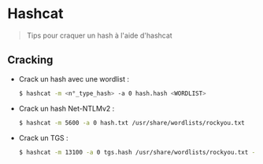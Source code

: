 # Hashcat

> Tips pour craquer un hash à l'aide d'hashcat

## Cracking

- Crack un hash avec une wordlist :

  ```bash
  $ hashcat -m <n°_type_hash> -a 0 hash.hash <WORDLIST>
  ```

- Crack un hash Net-NTLMv2 :

  ```bash
  $ hashcat -m 5600 -a 0 hash.txt /usr/share/wordlists/rockyou.txt
  ```

- Crack un TGS :

  ```bash
  $ hashcat -m 13100 -a 0 tgs.hash /usr/share/wordlists/rockyou.txt --force
  ```
